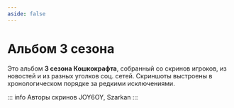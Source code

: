 ```yaml
---
aside: false
---
```


# Альбом 3 сезона

Это альбом **3 сезона Кошкокрафта**, собранный со скринов игроков, из новостей и из разных уголков соц. сетей. Скриншоты выстроены в хронологическом порядке за редкими исключениями.

::: info Авторы скринов
JOY6OY, Szarkan
::: 


<Album season="3season" />